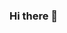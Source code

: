 ### Hi there 👋

<!--![GitHub stats](https://github-readme-stats.vercel.app/api?username=psanzay&count_private=true&show_icons=true) -->
